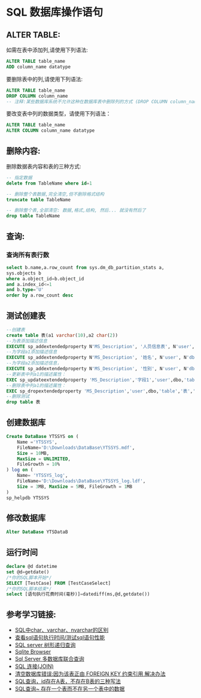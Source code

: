 ﻿# SQL 数据库操作语句

## ALTER TABLE:
如需在表中添加列,请使用下列语法:
```sql
ALTER TABLE table_name
ADD column_name datatype
```

要删除表中的列,请使用下列语法:
```sql
ALTER TABLE table_name
DROP COLUMN column_name
-- 注释:某些数据库系统不允许这种在数据库表中删除列的方式 (DROP COLUMN column_name)
```

要改变表中列的数据类型，请使用下列语法：
```sql
ALTER TABLE table_name
ALTER COLUMN column_name datatype
```

## 删除内容:
删除数据表内容和表的三种方式:
```sql
-- 指定数据
delete from TableName where id=1

-- 删除整个表数据,完全清空,但不删除格式结构
truncate table TableName

-- 删除整个表,全部清空: 数据,格式,结构, 然后... 就没有然后了
drop table TableName
```

## 查询:
### 查询所有表行数
```sql
select b.name,a.row_count from sys.dm_db_partition_stats a,
sys.objects b
where a.object_id=b.object_id
and a.index_id<=1
and b.type='U'
order by a.row_count desc
```

## 测试创建表
```sql
--创建表
create table 表(a1 varchar(10),a2 char(2))
--为表添加描述信息
EXECUTE sp_addextendedproperty N'MS_Description', '人员信息表', N'user', N'dbo', N'table', N'表', NULL, NULL
--为字段a1添加描述信息
EXECUTE sp_addextendedproperty N'MS_Description', '姓名', N'user', N'dbo', N'table', N'表', N'column', N'a1'
--为字段a2添加描述信息，
EXECUTE sp_addextendedproperty N'MS_Description', '性别', N'user', N'dbo', N'table', N'表', N'column', N'a2'
--更新表中列a1的描述属性：
EXEC sp_updateextendedproperty 'MS_Description','字段1','user',dbo,'table','表','column',a1
--删除表中列a1的描述属性：
EXEC sp_dropextendedproperty 'MS_Description','user',dbo,'table','表','column',a1
--删除测试
drop table 表
```

## 创建数据库
```sql
Create DataBase YTSSYS on (
    Name ='YTSSYS',
    FileName='D:\Downloads\DataBase\YTSSYS.mdf',
    Size = 10MB,
    MaxSize = UNLIMITED,
    FileGrowth = 10%
) log on (
    Name= 'YTSSYS_log',
    FileName='D:\Downloads\DataBase\YTSSYS_log.ldf',
    Size = 3MB, MaxSize = 5MB, FileGrowth = 1MB
)
sp_helpdb YTSSYS
```

## 修改数据库
```sql
Alter DataBase YTSDataB
```


## 运行时间
```sql
declare @d datetime
set @d=getdate()
/*你的SQL脚本开始*/
SELECT [TestCase] FROM [TestCaseSelect]
/*你的SQL脚本结束*/
select [语句执行花费时间(毫秒)]=datediff(ms,@d,getdate())
```


## 参考学习链接:

* [SQL中char、varchar、nvarchar的区别](http://www.cnblogs.com/carekee/articles/2094676.html)
* [查看sql语句执行时间/测试sql语句性能](http://www.cnblogs.com/qanholas/archive/2011/05/06/2038543.html)
* [SQL server 树形递归查询](https://blog.csdn.net/weixin_36408281/article/details/81316334)
* [Sqlite Browser](https://sqlitebrowser.org/)
* [Sql Server 多数据库联合查询](https://blog.csdn.net/weixin_30539625/article/details/96772754)
* [SQL 连接(JOIN)](https://www.runoob.com/sql/sql-join.html)
* [清空数据库错误:因为该表正由 FOREIGN KEY 约束引用 解决办法](https://blog.csdn.net/nuptsv_ice/article/details/17996151?utm_medium=distribute.pc_relevant.none-task-blog-BlogCommendFromMachineLearnPai2-1.nonecase&depth_1-utm_source=distribute.pc_relevant.none-task-blog-BlogCommendFromMachineLearnPai2-1.nonecase)
* [SQL查询，id存在A表，不存在B表的三种写法](https://blog.csdn.net/sxdtzhaoxinguo/article/details/80228721)
* [SQL查询~ 存在一个表而不在另一个表中的数据](https://www.cnblogs.com/jameshappy/p/6038706.html)
